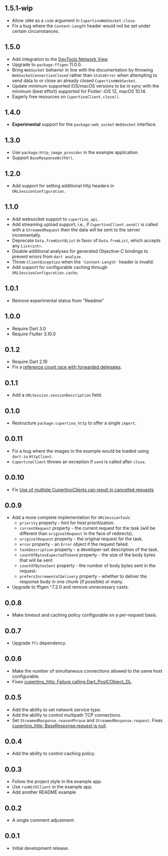 ## 1.5.1-wip

* Allow `1000` as a `code` argument in `CupertinoWebSocket.close`.
* Fix a bug where the `Content-Length` header would not be set under certain
  circumstances.

## 1.5.0

* Add integration to the
  [DevTools Network View](https://docs.flutter.dev/tools/devtools/network).
* Upgrade to `package:ffigen` 11.0.0.
* Bring `WebSocket` behavior in line with the documentation by throwing
  `WebSocketConnectionClosed` rather than `StateError` when attempting to send
  data to or close an already closed `CupertinoWebSocket`.
* Update minimum supported iOS/macOS versions to be in sync with the minimum
  (best effort) supported for Flutter: iOS 12, macOS 10.14.
* Eagerly free resources on `CupertinoClient.close()`.

## 1.4.0

* **Experimental** support for the `package:web_socket` `WebSocket` interface.

## 1.3.0

* Use `package:http_image_provider` in the example application.
* Support `BaseResponseWithUrl`.

## 1.2.0

* Add support for setting additional http headers in
  `URLSessionConfiguration`.

## 1.1.0

* Add websocket support to `cupertino_api`.
* Add streaming upload support, i.e., if `CupertinoClient.send()` is called
  with a `StreamedRequest` then the data will be sent to the server
  incrementally.
* Deprecate `Data.fromUint8List` in favor of `Data.fromList`, which accepts
  any `List<int>`.
* Disable additional analyses for generated Objective-C bindings to prevent
  errors from `dart analyze`.
* Throw `ClientException` when the `'Content-Length'` header is invalid.
* Add support for configurable caching through
  `URLSessionConfiguration.cache`.

## 1.0.1

* Remove experimental status from "Readme"

## 1.0.0

* Require Dart 3.0
* Require Flutter 3.10.0

## 0.1.2

* Require Dart 2.19
* Fix a [reference count race with forwarded delegates](https://github.com/dart-lang/http/issues/887).

## 0.1.1

* Add a `URLSession.sessionDescription` field.

## 0.1.0

* Restructure `package:cupertino_http` to offer a single `import`.

## 0.0.11

* Fix a bug where the images in the example would be loaded using `dart:io`
  `HttpClient`.
* `CupertinoClient` throws an exception if `send` is called after `close`.

## 0.0.10

* Fix [Use of multiple CupertinoClients can result in cancelled requests](https://github.com/dart-lang/http/issues/826)

## 0.0.9

* Add a more complete implementation for `URLSessionTask`:
  * `priority` property - hint for host prioritization.
  * `currentRequest` property - the current request for the task (will be
    different than `originalRequest` in the face of redirects).
  * `originalRequest` property - the original request for the task. 
  * `error` property - an `Error` object if the request failed.
  * `taskDescription` property - a developer-set description of the task.
  * `countOfBytesExpectedToSend` property - the size of the body bytes that
    will be sent.
  * `countOfBytesSent` property - the number of body bytes sent in the request.
  * `prefersIncrementalDelivery` property - whether to deliver the response
    body in one chunk (if possible) or many.
* Upgrade to ffigen ^7.2.0 and remove unnecessary casts.

## 0.0.8

* Make timeout and caching policy configurable on a per-request basis.

## 0.0.7

* Upgrade `ffi` dependency.

## 0.0.6

* Make the number of simultaneous connections allowed to the same host
  configurable.
* Fixes
  [cupertino_http: Failure calling Dart_PostCObject_DL](https://github.com/dart-lang/http/issues/785).

## 0.0.5

* Add the ability to set network service type.
* Add the ability to control multipath TCP connections.
* Set `StreamedResponse.reasonPhrase` and `StreamedResponse.request`. 
  Fixes
  [cupertino_http: BaseResponse.request is null](https://github.com/dart-lang/http/issues/782).

## 0.0.4

* Add the ability to control caching policy.

## 0.0.3

* Follow the project style in the example app.
* Use `runWithClient` in the example app.
* Add another README example
 
## 0.0.2

* A single comment adjustment.

## 0.0.1

* Initial development release.

